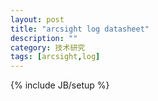 ```yaml
---
layout: post
title: "arcsight log datasheet"
description: ""
category: 技术研究
tags: [arcsight,log]
---
```

{% include JB/setup %}

